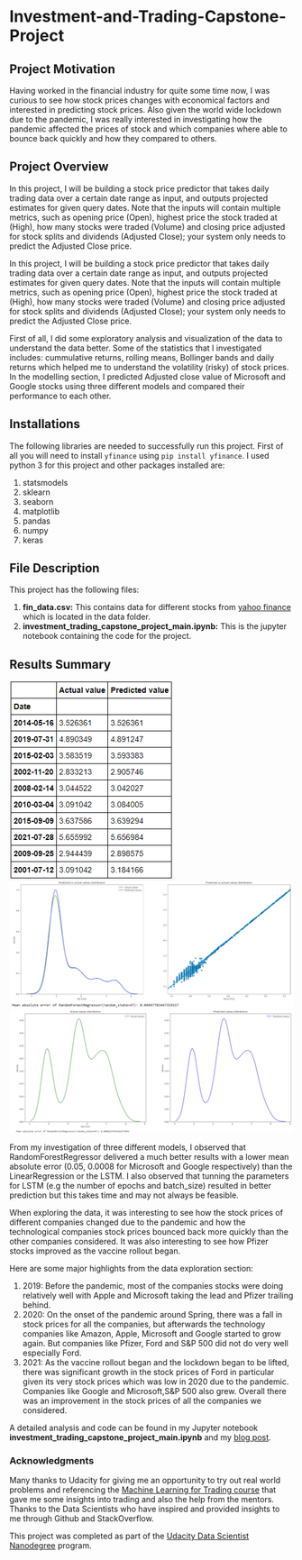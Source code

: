 # Investment-and-Trading-Capstone-Project

## Project Motivation
Having worked in the financial industry for quite some time now, I was curious to see how stock prices changes with economical factors and interested in predicting stock prices. Also given the world wide lockdown due to the pandemic, I was really interested in investigating how the pandemic affected the prices of stock and which companies where able to bounce back quickly and how they compared to others.

## Project Overview
In this project, I will be building a stock price predictor that takes daily trading data over a certain date range as input, and outputs projected estimates for given query dates. Note that the inputs will contain multiple metrics, such as opening price (Open), highest price the stock traded at (High), how many stocks were traded (Volume) and closing price adjusted for stock splits and dividends (Adjusted Close); your system only needs to predict the Adjusted Close price.

In this project, I will be building a stock price predictor that takes daily trading data over a certain date range as input, and outputs projected estimates for given query dates. Note that the inputs will contain multiple metrics, such as opening price (Open), highest price the stock traded at (High), how many stocks were traded (Volume) and closing price adjusted for stock splits and dividends (Adjusted Close); your system only needs to predict the Adjusted Close price.

First of all, I did some exploratory analysis and visualization of the data to understand the data better. Some of the statistics that I investigated includes: cummulative returns, rolling means, Bollinger bands and daily returns which helped me to understand the volatility (risky) of stock prices. In the modelling section, I predicted Adjusted close value of Microsoft and Google stocks using three different models and compared their performance to each other.

## Installations
The following libraries are needed to successfully run this project. First of all you will need to install `yfinance` using `pip install yfinance`.
I used python 3 for this project and other packages installed are:

  1. statsmodels
  2. sklearn
  3. seaborn
  4. matplotlib
  5. pandas
  6. numpy
  7. keras


 ## File Description
 This project has the following files:
 1. **fin_data.csv:** This contains data for different stocks from [yahoo finance](https://finance.yahoo.com/) which is located in the data folder.
 2. **investment_trading_capstone_project_main.ipynb:** This is the jupyter notebook containing the code for the project.

## Results Summary
![image1](https://github.com/blessokeke/Investment-and-Trading-Capstone-Project/blob/main/images/prediction_list.PNG)
![image1](https://github.com/blessokeke/Investment-and-Trading-Capstone-Project/blob/main/images/prediction_plot.PNG)
![image1](https://github.com/blessokeke/Investment-and-Trading-Capstone-Project/blob/main/images/prediction_plot_google.PNG)

From my investigation of three different models, I observed that RandomForestRegressor delivered a much better results with a lower mean absolute error (0.05, 0.0008 for Microsoft and Google respectively) than the LinearRegression or the LSTM. I also observed that tunning the parameters for LSTM (e.g the number of epochs and batch_size) resulted in better prediction but this takes time and may not always be feasible.

When exploring the data, it was interesting to see how the stock prices of different companies changed due to the pandemic and how the technological companies stock prices bounced back more quickly than the other companies considered. It was also interesting to see how Pfizer stocks improved as the vaccine rollout began.

Here are some major highlights from the data exploration section:
  1. 2019: Before the pandemic, most of the companies stocks were doing relatively well with Apple and Microsoft taking the lead and Pfizer trailing behind.
  2. 2020: On the onset of the pandemic around Spring, there was a fall in stock prices for all the companies, but afterwards the technology companies like Amazon, Apple, Microsoft and Google started to grow again. But companies like Pfizer, Ford and S&P 500 did not do very well especially Ford.
  3. 2021: As the vaccine rollout began and the lockdown began to be lifted, there was significant growth in the stock prices of Ford in particular given its very stock prices which was low in 2020 due to the pandemic. Companies like Google and Microsoft,S&P 500 also grew. Overall there was an improvement in the stock prices of all the companies we considered.
  
A detailed analysis and code can be found in my Jupyter notebook **investment_trading_capstone_project_main.ipynb** and my [blog post](https://bokeke-37284.medium.com/building-a-stock-price-predictor-using-python-eab852531449).  

### Acknowledgments
Many thanks to Udacity for giving me an opportunity to try out real world problems and referencing the [Machine Learning for Trading course](https://www.udacity.com/course/machine-learning-for-trading--ud501) that gave me some insights into trading and also the help from the mentors. Thanks to the Data Scientists who have inspired and provided insights to me through Github and StackOverflow.

This project was completed as part of the [Udacity Data Scientist Nanodegree](https://www.udacity.com/course/data-scientist-nanodegree--nd025) program.
